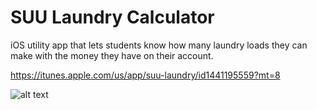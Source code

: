 # SUU Laundry Calculator

iOS utility app that lets students know how many laundry loads they can make with the money they have on their account. 

https://itunes.apple.com/us/app/suu-laundry/id1441195559?mt=8

![alt text](https://image.noelshack.com/fichiers/2018/33/7/1534714216-simulator-screen-shot-iphone-7-2018-08-19-at-14-30-01.png)
